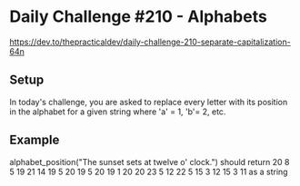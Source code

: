 # Daily Challenge #210 - Alphabets

https://dev.to/thepracticaldev/daily-challenge-210-separate-capitalization-64n

## Setup

In today's challenge, you are asked to replace every letter with its position in the alphabet for a given string where 'a' = 1, 'b'= 2, etc.

## Example

alphabet_position("The sunset sets at twelve o' clock.") should return 20 8 5 19 21 14 19 5 20 19 5 20 19 1 20 20 23 5 12 22 5 15 3 12 15 3 11 as a string
